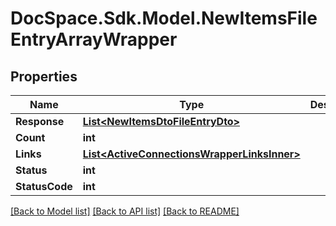 # DocSpace.Sdk.Model.NewItemsFileEntryArrayWrapper

## Properties

Name | Type | Description | Notes
------------ | ------------- | ------------- | -------------
**Response** | [**List&lt;NewItemsDtoFileEntryDto&gt;**](NewItemsDtoFileEntryDto.md) |  | [optional] 
**Count** | **int** |  | [optional] 
**Links** | [**List&lt;ActiveConnectionsWrapperLinksInner&gt;**](ActiveConnectionsWrapperLinksInner.md) |  | [optional] 
**Status** | **int** |  | [optional] 
**StatusCode** | **int** |  | [optional] 

[[Back to Model list]](../README.md#documentation-for-models) [[Back to API list]](../README.md#documentation-for-api-endpoints) [[Back to README]](../README.md)

